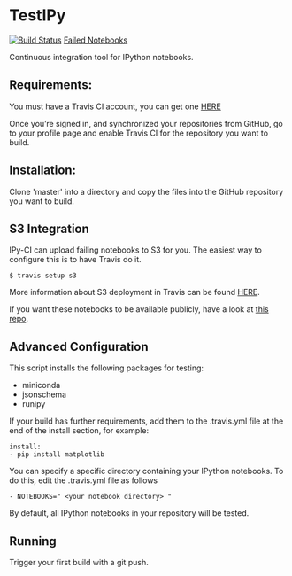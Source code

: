 # TestIPy
[![Build Status](https://travis-ci.org/marcusbooyah/IPy-CI.svg?branch=testing)](https://travis-ci.org/marcusbooyah/IPy-CI) [Failed Notebooks](http://testipy.s3.amazonaws.com/index.html)

Continuous integration tool for IPython notebooks.

## Requirements:
You must have a Travis CI account, you can get one [HERE](https://travis-ci.org)

Once you’re signed in, and synchronized your repositories from GitHub, go to your profile page and enable Travis CI for the repository you want to build.

## Installation:
Clone 'master' into a directory and copy the files into the GitHub repository you want to build.

## S3 Integration
IPy-CI can upload failing notebooks to S3 for you. The easiest way to configure this is to have Travis do it.
```
$ travis setup s3
```
More information about S3 deployment in Travis can be found [HERE](http://docs.travis-ci.com/user/deployment/s3/).

If you want these notebooks to be available publicly, have a look at [this repo](https://github.com/marcusbooyah/s3-bucket-listing).

## Advanced Configuration
This script installs the following packages for testing:
  - miniconda
  - jsonschema
  - runipy

If your build has further requirements, add them to the .travis.yml file at the end of the install section, for example:

```
install:
- pip install matplotlib
```

You can specify a specific directory containing your IPython notebooks. To do this, edit the .travis.yml file as follows

```
- NOTEBOOKS=" <your notebook directory> "
```
By default, all IPython notebooks in your repository will be tested.
## Running
Trigger your first build with a git push.
